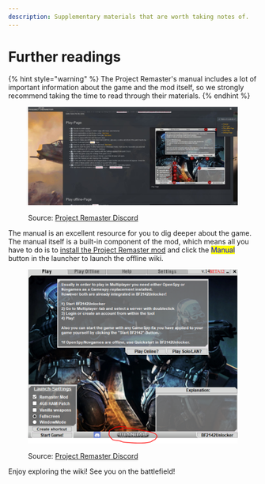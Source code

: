 ```yaml
---
description: Supplementary materials that are worth taking notes of.
---
```


# Further readings

{% hint style="warning" %}
The Project Remaster's manual includes a lot of important information about the game and the mod itself, so we strongly recommend taking the time to read through their materials.
{% endhint %}

<figure><img src="../.gitbook/assets/WhatsApp Image 2022-12-12 at 1.48.18 AM.jpeg" alt=""><figcaption><p>Source: <a href="https://discord.gg/nVdDkgA">Project Remaster Discord</a></p></figcaption></figure>

The manual is an excellent resource for you to dig deeper about the game. The manual itself is a built-in component of the mod, which means all you have to do is to [install the Project Remaster mod](3.-installing-project-remaster.md) and click the <mark style="color:blue;">Manual</mark> button in the launcher to launch the offline wiki.

<figure><img src="../.gitbook/assets/efwewewefw.PNG" alt=""><figcaption><p>Source: <a href="https://discord.gg/nVdDkgA">Project Remaster Discord</a></p></figcaption></figure>

Enjoy exploring the wiki! See you on the battlefield!
